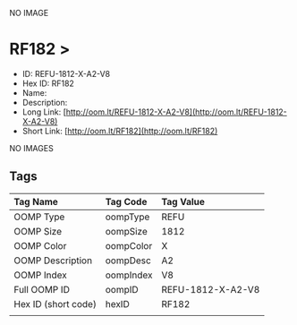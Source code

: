 


  
NO IMAGE  
# RF182 > 

- ID: REFU-1812-X-A2-V8
- Hex ID: RF182
- Name: 
- Description: 
- Long Link: [http://oom.lt/REFU-1812-X-A2-V8](http://oom.lt/REFU-1812-X-A2-V8)
- Short Link: [http://oom.lt/RF182](http://oom.lt/RF182)
  
NO IMAGES  
## Tags
  

|Tag Name|Tag Code|Tag Value|
| :--- | :--- | :--- |
|OOMP Type|oompType|REFU|
|OOMP Size|oompSize|1812|
|OOMP Color|oompColor|X|
|OOMP Description|oompDesc|A2|
|OOMP Index|oompIndex|V8|
|Full OOMP ID|oompID|REFU-1812-X-A2-V8|
|Hex ID (short code)|hexID|RF182|
||||
